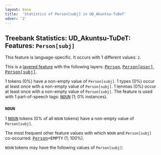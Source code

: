 ```yaml
---
layout: base
title:  'Statistics of Person[subj] in UD_Akuntsu-TuDeT'
udver: '2'
---
```


## Treebank Statistics: UD_Akuntsu-TuDeT: Features: `Person[subj]`

This feature is language-specific.
It occurs with 1 different values: `2`.

This is a <a href="../../u/overview/feat-layers.html">layered feature</a> with the following layers: <tt><a href="aqz_tudet-feat-Person.html">Person</a></tt>, <tt><a href="aqz_tudet-feat-Person-psor.html">Person[psor]</a></tt>, <tt><a href="aqz_tudet-feat-Person-subj.html">Person[subj]</a></tt>.

1 tokens (0%) have a non-empty value of `Person[subj]`.
1 types (0%) occur at least once with a non-empty value of `Person[subj]`.
1 lemmas (0%) occur at least once with a non-empty value of `Person[subj]`.
The feature is used with 1 part-of-speech tags: <tt><a href="aqz_tudet-pos-NOUN.html">NOUN</a></tt> (1; 0% instances).

### `NOUN`

1 <tt><a href="aqz_tudet-pos-NOUN.html">NOUN</a></tt> tokens (0% of all `NOUN` tokens) have a non-empty value of `Person[subj]`.

The most frequent other feature values with which `NOUN` and `Person[subj]` co-occurred: <tt><a href="aqz_tudet-feat-Person.html">Person</a></tt><tt>=EMPTY</tt> (1; 100%).

`NOUN` tokens may have the following values of `Person[subj]`:


